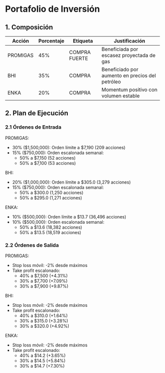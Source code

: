 # Portafolio de Inversión

## 1. Composición

| Acción | Porcentaje | Etiqueta | Justificación |
|--------|------------|----------|---------------|
| PROMIGAS | 45% | COMPRA FUERTE | Beneficiada por escasez proyectada de gas |
| BHI | 35% | COMPRA | Beneficiado por aumento en precios del petróleo |
| ENKA | 20% | COMPRA | Momentum positivo con volumen estable |

## 2. Plan de Ejecución

### 2.1 Órdenes de Entrada

PROMIGAS:
- 30% ($1,500,000): Orden límite a $7,190 (209 acciones)
- 15% ($750,000): Orden escalonada semanal:
  * 50% a $7,150 (52 acciones)
  * 50% a $7,100 (53 acciones)

BHI:
- 20% ($1,000,000): Orden límite a $305.0 (3,279 acciones)
- 15% ($750,000): Orden escalonada semanal:
  * 50% a $300.0 (1,250 acciones)
  * 50% a $295.0 (1,271 acciones)

ENKA:
- 10% ($500,000): Orden límite a $13.7 (36,496 acciones)
- 10% ($500,000): Orden escalonada semanal:
  * 50% a $13.6 (18,382 acciones)
  * 50% a $13.5 (18,519 acciones)

### 2.2 Órdenes de Salida

PROMIGAS:
- Stop loss móvil: -2% desde máximos
- Take profit escalonado:
  * 40% a $7,500 (+4.31%)
  * 30% a $7,700 (+7.09%)
  * 30% a $7,900 (+9.87%)

BHI:
- Stop loss móvil: -2% desde máximos
- Take profit escalonado:
  * 40% a $310.0 (+1.64%)
  * 30% a $315.0 (+3.28%)
  * 30% a $320.0 (+4.92%)

ENKA:
- Stop loss móvil: -2% desde máximos
- Take profit escalonado:
  * 40% a $14.2 (+3.65%)
  * 30% a $14.5 (+5.84%)
  * 30% a $14.7 (+7.30%) 
